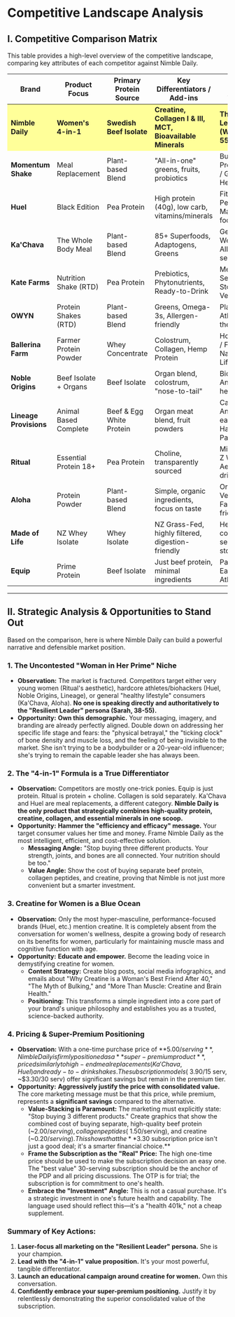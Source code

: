 # Competitive Landscape Analysis

## I. Competitive Comparison Matrix

This table provides a high-level overview of the competitive landscape, comparing key attributes of each competitor against Nimble Daily.

<table class="comparison-table">
  <thead>
    <tr>
      <th><strong>Brand</strong></th>
      <th><strong>Product Focus</strong></th>
      <th><strong>Primary Protein Source</strong></th>
      <th><strong>Key Differentiators / Add-ins</strong></th>
      <th><strong>Target Audience</strong></th>
      <th><strong>OTP Price</strong></th>
      <th><strong>Sub Price</strong></th>
      <th><strong>OTP/Serving</strong></th>
      <th><strong>Sub/Serving</strong></th>
      <th><strong>Sub Discount %</strong></th>
    </tr>
  </thead>
  <tbody>
    <tr style="background-color: #FFFF99;">
      <td><strong>Nimble Daily</strong></td>
      <td><strong>Women's 4-in-1</strong></td>
      <td><strong>Swedish Beef Isolate</strong></td>
      <td><strong>Creatine, Collagen I & III, MCT, Bioavailable Minerals</strong></td>
      <td><strong>The Resilient Leader (Women 38-55+)</strong></td>
      <td><strong>$74.99 (15)</strong></td>
      <td><strong>$98.99 (30)</strong></td>
      <td><strong>$5.00</strong></td>
      <td><strong>$3.30</strong></td>
      <td><strong>34%</strong></td>
    </tr>
    <tr>
      <td><strong>Momentum Shake</strong></td>
      <td>Meal Replacement</td>
      <td>Plant-based Blend</td>
      <td>"All-in-one" greens, fruits, probiotics</td>
      <td>Busy Professionals / General Health</td>
      <td>$80.00 (15)</td>
      <td>$75.00</td>
      <td>$5.33</td>
      <td>$5.00</td>
      <td><strong>6%</strong></td>
    </tr>
    <tr>
      <td><strong>Huel</strong></td>
      <td>Black Edition</td>
      <td>Pea Protein</td>
      <td>High protein (40g), low carb, vitamins/minerals</td>
      <td>Fitness / Performance / Macro-focused</td>
      <td>$90.00 (17)</td>
      <td>$81.00</td>
      <td>$5.29</td>
      <td>$4.76</td>
      <td><strong>10%</strong></td>
    </tr>
    <tr>
      <td><strong>Ka'Chava</strong></td>
      <td>The Whole Body Meal</td>
      <td>Plant-based Blend</td>
      <td>85+ Superfoods, Adaptogens, Greens</td>
      <td>General Wellness / All-in-one seekers</td>
      <td>$69.95 (15)</td>
      <td>$59.95</td>
      <td>$4.66</td>
      <td>$4.00</td>
      <td><strong>14%</strong></td>
    </tr>
    <tr>
      <td><strong>Kate Farms</strong></td>
      <td>Nutrition Shake (RTD)</td>
      <td>Pea Protein</td>
      <td>Prebiotics, Phytonutrients, Ready-to-Drink</td>
      <td>Medical / Sensitive Stomachs / Vegans</td>
      <td>$54.00 (12)</td>
      <td>$48.60</td>
      <td>$4.50</td>
      <td>$4.05</td>
      <td><strong>10%</strong></td>
    </tr>
    <tr>
      <td><strong>OWYN</strong></td>
      <td>Protein Shakes (RTD)</td>
      <td>Plant-based Blend</td>
      <td>Greens, Omega-3s, Allergen-friendly</td>
      <td>Plant-based Athletes / On-the-go</td>
      <td>$47.99 (12)</td>
      <td>$38.39</td>
      <td>$4.00</td>
      <td>$3.20</td>
      <td><strong>20%</strong></td>
    </tr>
    <tr>
      <td><strong>Ballerina Farm</strong></td>
      <td>Farmer Protein Powder</td>
      <td>Whey Concentrate</td>
      <td>Colostrum, Collagen, Hemp Protein</td>
      <td>Homesteading / Family / Natural Lifestyle</td>
      <td>$67.00 (25)</td>
      <td>$60.00</td>
      <td>$2.68</td>
      <td>$2.40</td>
      <td><strong>10%</strong></td>
    </tr>
    <tr>
      <td><strong>Noble Origins</strong></td>
      <td>Beef Isolate + Organs</td>
      <td>Beef Isolate</td>
      <td>Organ blend, colostrum, "nose-to-tail"</td>
      <td>Biohackers / Ancestral health / Men</td>
      <td>$79.00 (30)</td>
      <td>$63.20</td>
      <td>$2.63</td>
      <td>$2.11</td>
      <td><strong>20%</strong></td>
    </tr>
    <tr>
      <td><strong>Lineage Provisions</strong></td>
      <td>Animal Based Complete</td>
      <td>Beef & Egg White Protein</td>
      <td>Organ meat blend, fruit powders</td>
      <td>Carnivore / Ancestral eating / Hardcore Paleo</td>
      <td>$79.00 (30)</td>
      <td>$75.00</td>
      <td>$2.63</td>
      <td>$2.50</td>
      <td><strong>5%</strong></td>
    </tr>
    <tr>
      <td><strong>Ritual</strong></td>
      <td>Essential Protein 18+</td>
      <td>Pea Protein</td>
      <td>Choline, transparently sourced</td>
      <td>Millennial/Gen Z Women, Aesthetically-driven</td>
      <td>$40.00 (16)</td>
      <td>$40.00</td>
      <td>$2.50</td>
      <td>$2.50</td>
      <td><strong>0%</strong></td>
    </tr>
    <tr>
      <td><strong>Aloha</strong></td>
      <td>Protein Powder</td>
      <td>Plant-based Blend</td>
      <td>Simple, organic ingredients, focus on taste</td>
      <td>Organic / Vegan / Family-friendly</td>
      <td>$32.99 (15)</td>
      <td>$29.69</td>
      <td>$2.20</td>
      <td>$1.98</td>
      <td><strong>10%</strong></td>
    </tr>
    <tr>
      <td><strong>Made of Life</strong></td>
      <td>NZ Whey Isolate</td>
      <td>Whey Isolate</td>
      <td>NZ Grass-Fed, highly filtered, digestion-friendly</td>
      <td>Health-conscious, sensitive stomachs</td>
      <td>$65.00 (30)</td>
      <td>$55.25</td>
      <td>$2.17</td>
      <td>$1.84</td>
      <td><strong>15%</strong></td>
    </tr>
    <tr>
      <td><strong>Equip</strong></td>
      <td>Prime Protein</td>
      <td>Beef Isolate</td>
      <td>Just beef protein, minimal ingredients</td>
      <td>Paleo / Clean Eating / Athletes</td>
      <td>$59.99 (30)</td>
      <td>$54.39</td>
      <td>$2.00</td>
      <td>$1.81</td>
      <td><strong>9%</strong></td>
    </tr>
  </tbody>
</table>

---

## II. Strategic Analysis & Opportunities to Stand Out

Based on the comparison, here is where Nimble Daily can build a powerful narrative and defensible market position.

### 1. **The Uncontested "Woman in Her Prime" Niche**

*   **Observation:** The market is fractured. Competitors target either very young women (Ritual's aesthetic), hardcore athletes/biohackers (Huel, Noble Origins, Lineage), or general "healthy lifestyle" consumers (Ka'Chava, Aloha). **No one is speaking directly and authoritatively to the "Resilient Leader" persona (Sarah, 38-55).**
*   **Opportunity:** **Own this demographic.** Your messaging, imagery, and branding are already perfectly aligned. Double down on addressing her specific life stage and fears: the "physical betrayal," the "ticking clock" of bone density and muscle loss, and the feeling of being invisible to the market. She isn't trying to be a bodybuilder or a 20-year-old influencer; she's trying to remain the capable leader she has always been.

### 2. **The "4-in-1" Formula is a True Differentiator**

*   **Observation:** Competitors are mostly one-trick ponies. Equip is just protein. Ritual is protein + choline. Collagen is sold separately. Ka'Chava and Huel are meal replacements, a different category. **Nimble Daily is the only product that strategically combines high-quality protein, creatine, collagen, and essential minerals in one scoop.**
*   **Opportunity:** **Hammer the "efficiency and efficacy" message.** Your target consumer values her time and money. Frame Nimble Daily as the most intelligent, efficient, and cost-effective solution.
    *   **Messaging Angle:** "Stop buying three different products. Your strength, joints, and bones are all connected. Your nutrition should be too."
    *   **Value Angle:** Show the cost of buying separate beef protein, collagen peptides, and creatine, proving that Nimble is not just more convenient but a smarter investment.

### 3. **Creatine for Women is a Blue Ocean**

*   **Observation:** Only the most hyper-masculine, performance-focused brands (Huel, etc.) mention creatine. It is completely absent from the conversation for women's wellness, despite a growing body of research on its benefits for women, particularly for maintaining muscle mass and cognitive function with age.
*   **Opportunity:** **Educate and empower.** Become the leading voice in demystifying creatine for women.
    *   **Content Strategy:** Create blog posts, social media infographics, and emails about "Why Creatine is a Woman's Best Friend After 40," "The Myth of Bulking," and "More Than Muscle: Creatine and Brain Health."
    *   **Positioning:** This transforms a simple ingredient into a core part of your brand's unique philosophy and establishes you as a trusted, science-backed authority.

### 4. **Pricing & Super-Premium Positioning**

*   **Observation:** With a one-time purchase price of **$5.00/serving**, Nimble Daily is firmly positioned as a **super-premium product**, priced similarly to high-end meal replacements (Ka'Chava, Huel) and ready-to-drink shakes. The subscription models (~$3.90/15 serv, ~$3.30/30 serv) offer significant savings but remain in the premium tier.
*   **Opportunity:** **Aggressively justify the price with consolidated value.** The core marketing message must be that this price, while premium, represents a **significant savings** compared to the alternative.
    *   **Value-Stacking is Paramount:** The marketing must explicitly state: "Stop buying 3 different products." Create graphics that show the combined cost of buying separate, high-quality beef protein (~$2.00/serving), collagen peptides (~$1.50/serving), and creatine (~$0.20/serving). This shows that the **$3.30 subscription price isn't just a good deal; it's a smarter financial choice.**
    *   **Frame the Subscription as the "Real" Price:** The high one-time price should be used to make the subscription decision an easy one. The "best value" 30-serving subscription should be the anchor of the PDP and all pricing discussions. The OTP is for trial; the subscription is for commitment to one's health.
    *   **Embrace the "Investment" Angle:** This is not a casual purchase. It's a strategic investment in one's future health and capability. The language used should reflect this—it's a "health 401k," not a cheap supplement.

### **Summary of Key Actions:**

1.  **Laser-focus all marketing on the "Resilient Leader" persona.** She is your champion.
2.  **Lead with the "4-in-1" value proposition.** It's your most powerful, tangible differentiator.
3.  **Launch an educational campaign around creatine for women.** Own this conversation.
4.  **Confidently embrace your super-premium positioning.** Justify it by relentlessly demonstrating the superior consolidated value of the subscription.
